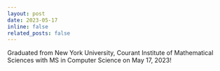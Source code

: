 ```yaml
---
layout: post
date: 2023-05-17
inline: false
related_posts: false
---
```


Graduated from New York University, Courant Institute of Mathematical Sciences with MS in Computer Science on May 17, 2023!
